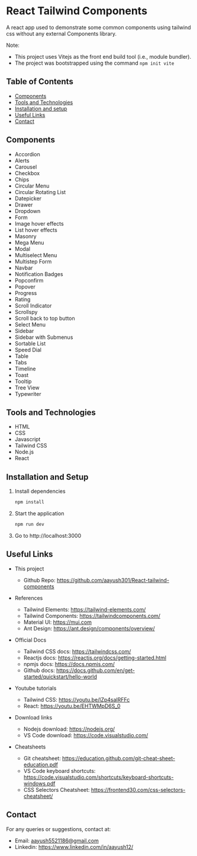 # React Tailwind Components

A react app used to demonstrate some common components using tailwind css without any external Components library.

Note:

- This project uses Vitejs as the front end build tool (i.e., module bundler).
- The project was bootstrapped using the command `npm init vite`

## Table of Contents

- [Components](#components)
- [Tools and Technologies](#tools-and-technologies)
- [Installation and setup](#installation-and-setup)
- [Useful Links](#useful-links)
- [Contact](#contact)

## Components

- Accordion
- Alerts
- Carousel
- Checkbox
- Chips
- Circular Menu
- Circular Rotating List
- Datepicker
- Drawer
- Dropdown
- Form
- Image hover effects
- List hover effects
- Masonry
- Mega Menu
- Modal
- Multiselect Menu
- Multistep Form
- Navbar
- Notification Badges
- Popconfirm
- Popover
- Progress
- Rating
- Scroll Indicator
- Scrollspy
- Scroll back to top button
- Select Menu
- Sidebar
- Sidebar with Submenus
- Sortable List
- Speed Dial
- Table
- Tabs
- Timeline
- Toast
- Tooltip
- Tree View
- Typewriter

## Tools and Technologies

- HTML
- CSS
- Javascript
- Tailwind CSS
- Node.js
- React

## Installation and Setup

1. Install dependencies
   ```sh
   npm install
   ```
2. Start the application
   ```sh
   npm run dev
   ```
3. Go to http://localhost:3000

## Useful Links

- This project

  - Github Repo: https://github.com/aayush301/React-tailwind-components

- References

  - Tailwind Elements: https://tailwind-elements.com/
  - Tailwind Components: https://tailwindcomponents.com/
  - Material UI: https://mui.com
  - Ant Design: https://ant.design/components/overview/

- Official Docs

  - Tailwind CSS docs: https://tailwindcss.com/
  - Reactjs docs: https://reactjs.org/docs/getting-started.html
  - npmjs docs: https://docs.npmjs.com/
  - Github docs: https://docs.github.com/en/get-started/quickstart/hello-world

- Youtube tutorials

  - Tailwind CSS: https://youtu.be/lZp4salRFFc
  - React: https://youtu.be/EHTWMpD6S_0

- Download links

  - Nodejs download: https://nodejs.org/
  - VS Code download: https://code.visualstudio.com/

- Cheatsheets
  - Git cheatsheet: https://education.github.com/git-cheat-sheet-education.pdf
  - VS Code keyboard shortcuts: https://code.visualstudio.com/shortcuts/keyboard-shortcuts-windows.pdf
  - CSS Selectors Cheatsheet: https://frontend30.com/css-selectors-cheatsheet/

## Contact

For any queries or suggestions, contact at:

- Email: aayush5521186@gmail.com
- Linkedin: https://www.linkedin.com/in/aayush12/
